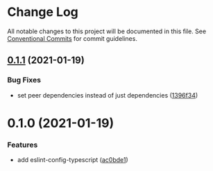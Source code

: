 # Change Log

All notable changes to this project will be documented in this file.
See [Conventional Commits](https://conventionalcommits.org) for commit guidelines.

## [0.1.1](https://github.com/azimutlabs/eslint/compare/@azimutlabs/eslint-config-typescript@0.1.0...@azimutlabs/eslint-config-typescript@0.1.1) (2021-01-19)


### Bug Fixes

* set peer dependencies instead of just dependencies ([1396f34](https://github.com/azimutlabs/eslint/commit/1396f346ef2014b9d52d62d0e8a97f5a11cd7f71))





# 0.1.0 (2021-01-19)


### Features

* add eslint-config-typescript ([ac0bde1](https://github.com/azimutlabs/eslint/commit/ac0bde1d66167af9444e3b833cb8104b7d328074))
